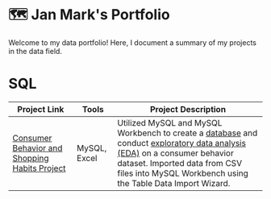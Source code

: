 # 🗺 Jan Mark's Portfolio

Welcome to my data portfolio! Here, I document a summary of my projects in the data field.

# SQL

| Project Link                                | Tools           | Project Description                                                                |
|---------------------------------------------|-----------------|------------------------------------------------------------------------------------|
| [Consumer Behavior and Shopping Habits Project](https://github.com/jeyem10ta/Consumer-Behavior-and-Shopping-Habits) | MySQL, Excel    | Utilized MySQL and MySQL Workbench to create a [database](https://github.com/jeyem10ta/Consumer-Behavior-and-Shopping-Habits/blob/main/Consumer%20Behavior%20Project.sql) and conduct [exploratory data analysis (EDA)](https://github.com/jeyem10ta/Consumer-Behavior-and-Shopping-Habits/blob/main/EDA%20Consumer%20Behavior.sql) on a consumer behavior dataset. Imported data from CSV files into MySQL Workbench using the Table Data Import Wizard. |
      




